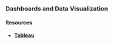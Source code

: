 ### Dashboards and Data Visualization

#### Resources

- **<a href="https://www.tableau.com/">Tableau</a>**

